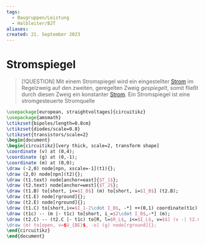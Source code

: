 ```yaml
---
tags:
  - Baugruppen/Leistung
  - Halbleiter/BJT
aliases: 
created: 21. September 2023
---
```


# Stromspiegel

> [!QUESTION] Mit einem Stromspiegel wird ein eingestellter [Strom](../../Elektrotechnik/elektrischer%20Strom.md) im Regelzweig auf den zweiten, geregelten Zweig *gespiegelt*, somit fließt durch diesen Zweig ein konstanter [Strom](../../Elektrotechnik/elektrischer%20Strom.md).
> Ein Stromspiegel ist eine stromgesteuerte Stromquelle

```tikz
\usepackage[european, straightvoltages]{circuitikz}
\usepackage{amsmath}
\ctikzset{bipoles/length=0.8cm}
\ctikzset{diodes/scale=0.8}
\ctikzset{transistors/scale=2}
\begin{document}
\begin{circuitikz}[very thick, scale=2, transform shape]
\coordinate (v) at (0,4);
\coordinate (g) at (0,-1);
\coordinate (m) at (0,0);
\draw (-2,0) node[npn, xscale=-1](t1){};
\draw (2,0) node[npn](t2){};
\draw (t1.text) node[anchor=east]{$T_1$};
\draw (t2.text) node[anchor=west]{$T_2$};
\draw (t1.B) to[short, i<=$I_B$] (m) to[short, i=$I_B$] (t2.B);
\draw (t1.E) node[rground]{};
\draw (t2.E) node[rground]{};
\draw (t1.C) to[short,i<=$I_1-2\cdot I_B$, -*] ++(0,1) coordinate(t1c) to[R, l=$R_1$, i^<=$I_1$] (v -| t1.C) node[vcc]{$U_B$};
\draw (t1c) -- (m |- t1c) to[short, i_=$2\cdot I_B$,-*] (m);
\draw (t2.C) -- (t2.C |- t1c) to[R, l=$R_L$, i<=$I_L$, v=$$] (v -| t2.C) node[vcc]{$U_B$};
\draw (m) to[open, v=$U_{BE}$, -o] (g) node[rground]{};
\end{circuitikz}
\end{document}
```